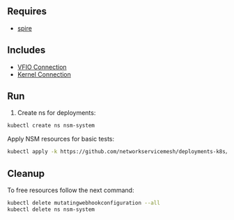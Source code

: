 ## Requires

- [spire](../spire)

## Includes

- [VFIO Connection](../use-cases/Vfio2Noop)
- [Kernel Connection](../use-cases/SriovKernel2Noop)

## Run

1. Create ns for deployments:
```bash
kubectl create ns nsm-system
```

Apply NSM resources for basic tests:
```bash
kubectl apply -k https://github.com/networkservicemesh/deployments-k8s/examples/sriov?ref=386415dd3c807b4503d8ce02c2ba679bee587d5a
```

## Cleanup

To free resources follow the next command:
```bash
kubectl delete mutatingwebhookconfiguration --all
kubectl delete ns nsm-system
```
